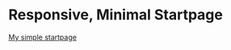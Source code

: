 Responsive, Minimal Startpage
=========

[My simple startpage](https://raw.githubusercontent.com/gianjohansen/startpage/master/images/screenshot.png)
